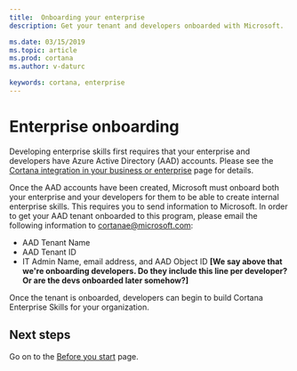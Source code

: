 ```yaml
---  
title:  Onboarding your enterprise
description: Get your tenant and developers onboarded with Microsoft.

ms.date: 03/15/2019
ms.topic: article
ms.prod: cortana
ms.author: v-daturc

keywords: cortana, enterprise
---  
```


# Enterprise onboarding

Developing enterprise skills first requires that your enterprise and developers have Azure Active Directory (AAD) accounts. Please see the [Cortana integration in your business or enterprise](https://docs.microsoft.com/en-us/windows/configuration/cortana-at-work/cortana-at-work-overview) page for details.

Once the AAD accounts have been created, Microsoft must onboard both your enterprise and your developers for them to be able to create internal enterprise skills. This requires you to send information to Microsoft. In order to get your AAD tenant onboarded to this program, please email the following information to cortanae@microsoft.com:

* AAD Tenant Name
* AAD Tenant ID
* IT Admin Name, email address, and AAD Object ID **[We say above that we're onboarding developers. Do they include this line per developer? Or are the devs onboarded later somehow?]**

Once the tenant is onboarded, developers can begin to build Cortana Enterprise Skills for your organization.

## Next steps

Go on to the [Before you start](./before-you-start.md) page.